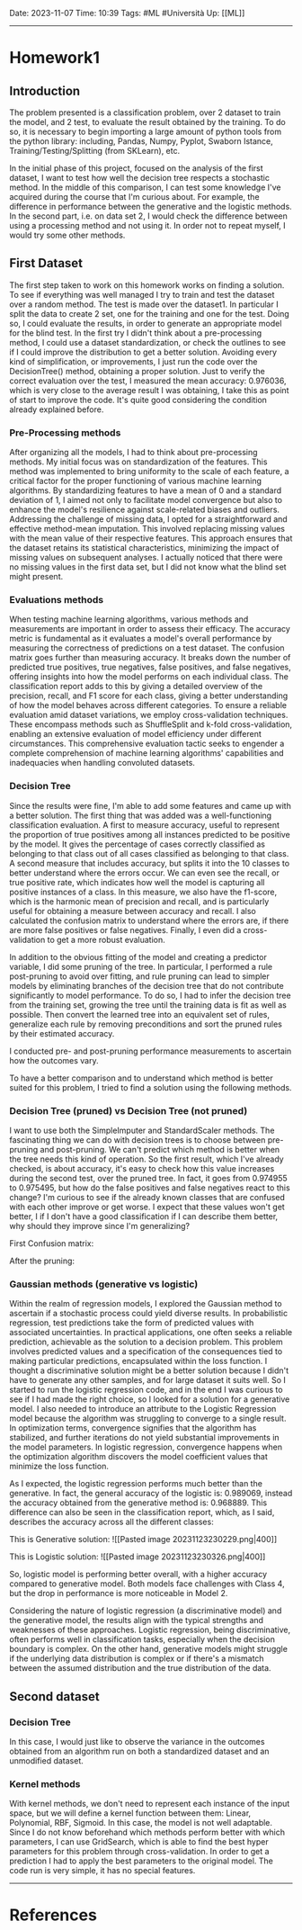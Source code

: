 Date: 2023-11-07
Time: 10:39
Tags: #ML #Università 
Up: [[ML]]

---
# Homework1


## Introduction

The problem presented is a classification problem, over 2 dataset to train the model, and 2 test, to evaluate the result obtained by the training. To do so, it is necessary to begin importing a large amount of python tools from the python library: including, Pandas, Numpy, Pyplot, Swaborn Istance, Training/Testing/Splitting (from SKLearn), etc.

In the initial phase of this project, focused on the analysis of the first dataset, I want to test how well the decision tree respects a stochastic method. In the middle of this comparison, I can test some knowledge I've acquired during the course that I'm curious about. For example, the difference in performance between the generative and the logistic methods. In the second part, i.e. on data set 2, I would check the difference between using a processing method and not using it. In order not to repeat myself, I would try some other methods.



## First Dataset

The first step taken to work on this homework works on finding a solution. To see if everything was well managed I try to train and test the dataset over a random method. The test is made over the dataset1. In particular I split the data to create 2 set, one for the training and one for the test. Doing so, I could evaluate the results, in order to generate an appropriate model for the blind test. 
In the first try I didn't think about a pre-processing method, I could use a dataset standardization, or check the outlines to see if I could improve the distribution to get a better solution. Avoiding every kind of simplification, or improvements, I just run the code over the DecisionTree() method, obtaining a proper solution. Just to verify the correct evaluation over the test, I measured the mean accuracy: 0.976036, which is very close to the average result I was obtaining, I take this as point of start to improve the code. It's quite good considering the condition already explained before. 

### Pre-Processing methods

After organizing all the models, I had to think about pre-processing methods.
My initial focus was on standardization of the features. This method was implemented to bring uniformity to the scale of each feature, a critical factor for the proper functioning of various machine learning algorithms. By standardizing features to have a mean of 0 and a standard deviation of 1, I aimed not only to facilitate model convergence but also to enhance the model's resilience against scale-related biases and outliers.
Addressing the challenge of missing data, I opted for a straightforward and effective method-mean imputation. This involved replacing missing values with the mean value of their respective features. This approach ensures that the dataset retains its statistical characteristics, minimizing the impact of missing values on subsequent analyses. I actually noticed that there were no missing values in the first data set, but I did not know what the blind set might present.

### Evaluations methods

When testing machine learning algorithms, various methods and measurements are important in order to assess their efficacy. The accuracy metric is fundamental as it evaluates a model's overall performance by measuring the correctness of predictions on a test dataset. The confusion matrix goes further than measuring accuracy. It breaks down the number of predicted true positives, true negatives, false positives, and false negatives, offering insights into how the model performs on each individual class. The classification report adds to this by giving a detailed overview of the precision, recall, and F1 score for each class, giving a better understanding of how the model behaves across different categories. To ensure a reliable evaluation amid dataset variations, we employ cross-validation techniques. These encompass methods such as ShuffleSplit and k-fold cross-validation, enabling an extensive evaluation of model efficiency under different circumstances. This comprehensive evaluation tactic seeks to engender a complete comprehension of machine learning algorithms' capabilities and inadequacies when handling convoluted datasets.

### Decision Tree

Since the results were fine, I'm able to add some features and came up with a better solution. The first thing that was added was a well-functioning classification evaluation. A first to measure accuracy, useful to represent the proportion of true positives among all instances predicted to be positive by the model. It gives the percentage of cases correctly classified as belonging to that class out of all cases classified as belonging to that class.
A second measure that includes accuracy, but splits it into the 10 classes to better understand where the errors occur. We can even see the recall, or true positive rate, which indicates how well the model is capturing all positive instances of a class. In this measure, we also have the f1-score, which is the harmonic mean of precision and recall, and is particularly useful for obtaining a measure between accuracy and recall. 
I also calculated the confusion matrix to understand where the errors are, if there are more false positives or false negatives. Finally, I even did a cross-validation to get a more robust evaluation.

In addition to the obvious fitting of the model and creating a predictor variable, I did some pruning of the tree. In particular, I performed a rule post-pruning to avoid over fitting, and rule pruning can lead to simpler models by eliminating branches of the decision tree that do not contribute significantly to model performance. To do so, I had to infer the decision tree from the training set, growing the tree until the training data is fit as well as possible. Then convert the learned tree into an equivalent set of rules, generalize each rule by removing preconditions and sort the pruned rules by their estimated accuracy.

I conducted pre- and post-pruning performance measurements to ascertain how the outcomes vary.

To have a better comparison and to understand which method is better suited for this problem, I tried to find a solution using the following methods. 

### Decision Tree (pruned) vs Decision Tree (not pruned)
I want to use both the SimpleImputer and StandardScaler methods. The fascinating thing we can do with decision trees is to choose between pre-pruning and post-pruning. We can't predict which method is better when the tree needs this kind of operation. So the first result, which I've already checked, is about accuracy, it's easy to check how this value increases during the second test, over the pruned tree. In fact, it goes from 0.974955 to 0.975495, but how do the false positives and false negatives react to this change? I'm curious to see if the already known classes that are confused with each other improve or get worse. I expect that these values won't get better, I if I don't have a good classification if I can describe them better, why should they improve since I'm generalizing?

First Confusion matrix:


After the pruning:


### Gaussian methods (generative vs logistic)

Within the realm of regression models, I explored the Gaussian method to ascertain if a stochastic process could yield diverse results. In probabilistic regression, test predictions take the form of predicted values with associated uncertainties. In practical applications, one often seeks a reliable prediction, achievable as the solution to a decision problem. This problem involves predicted values and a specification of the consequences tied to making particular predictions, encapsulated within the loss function. I thought a discriminative solution might be a better solution because I didn't have to generate any other samples, and for large dataset it suits well. So I started to run the logistic regression code, and in the end I was curious to see if I had made the right choice, so I looked for a solution for a generative model. 
I also needed to introduce an attribute to the Logistic Regression model because the algorithm was struggling to converge to a single result. In optimization terms, convergence signifies that the algorithm has stabilized, and further iterations do not yield substantial improvements in the model parameters. In logistic regression, convergence happens when the optimization algorithm discovers the model coefficient values that minimize the loss function. 


As I expected, the logistic regression performs much better than the generative. In fact, the general accuracy of the logistic is: 0.989069, instead the accuracy obtained from the generative method is: 0.968889. This difference can also be seen in the classification report, which, as I said, describes the accuracy across all the different classes:

This is Generative solution:
![[Pasted image 20231123230229.png|400]]

This is Logistic solution:
![[Pasted image 20231123230326.png|400]]

So, logistic model is performing better overall, with a higher accuracy compared to generative model. Both models face challenges with Class 4, but the drop in performance is more noticeable in Model 2.

Considering the nature of logistic regression (a discriminative model) and the generative model, the results align with the typical strengths and weaknesses of these approaches. Logistic regression, being discriminative, often performs well in classification tasks, especially when the decision boundary is complex. On the other hand, generative models might struggle if the underlying data distribution is complex or if there's a mismatch between the assumed distribution and the true distribution of the data.

## Second dataset

### Decision Tree

In this case, I would just like to observe the variance in the outcomes obtained from an algorithm run on both a standardized dataset and an unmodified dataset.

### Kernel methods

With kernel methods, we don't need to represent each instance of the input space, but we will define a kernel function between them: Linear, Polynomial, RBF, Sigmoid. In this case, the model is not well adaptable. Since I do not know beforehand which methods perform better with which parameters, I can use GridSearch, which is able to find the best hyper parameters for this problem through cross-validation. 
In order to get a prediction I had to apply the best parameters to the original model. 
The code run is very simple, it has no special features. 



---
# References
